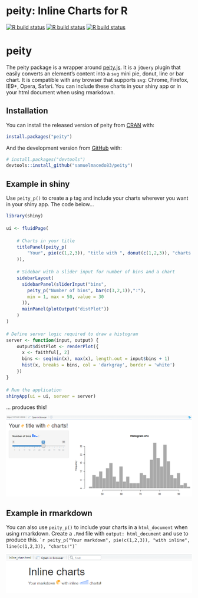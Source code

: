 peity: Inline Charts for R
================

[![R build
status](https://github.com/samuelmacedo83/peity//workflows/R-ubuntu/badge.svg)](https://github.com/samuelmacedo83/peity/actions)
[![R build
status](https://github.com/samuelmacedo83/peity/workflows/R-macOS/badge.svg)](https://github.com/samuelmacedo83/peity/actions)
[![R build
status](https://github.com/samuelmacedo83/peity/workflows/R-windows/badge.svg)](https://github.com/samuelmacedo83/peity/actions)

# peity

The peity package is a wrapper around
[peity.js](https://benpickles.github.io/peity/). It is a `jQuery` plugin
that easily converts an element’s content into a `svg` mini pie, donut,
line or bar chart. It is compatible with any browser that supports
`svg`: Chrome, Firefox, IE9+, Opera, Safari. You can include these
charts in your shiny app or in your html document when using rmarkdown.

## Installation

You can install the released version of peity from
[CRAN](https://CRAN.R-project.org) with:

``` r
install.packages("peity")
```

And the development version from [GitHub](https://github.com/) with:

``` r
# install.packages("devtools")
devtools::install_github("samuelmacedo83/peity")
```

## Example in shiny

Use `peity_p()` to create a `p` tag and include your charts wherever you
want in your shiny app. The code below…

``` r
library(shiny)

ui <- fluidPage(

    # Charts in your title
    titlePanel(peity_p(
        "Your", pie(c(1,2,3)), "title with ", donut(c(1,2,3)), "charts!"
    )),

    # Sidebar with a slider input for number of bins and a chart
    sidebarLayout(
      sidebarPanel(sliderInput("bins",
        peity_p("Number of bins", bar(c(3,2,1)),":"),
        min = 1, max = 50, value = 30
      )),
      mainPanel(plotOutput("distPlot"))
    )
)

# Define server logic required to draw a histogram
server <- function(input, output) {
    output$distPlot <- renderPlot({
      x <- faithful[, 2]
      bins <- seq(min(x), max(x), length.out = input$bins + 1)
      hist(x, breaks = bins, col = 'darkgray', border = 'white')
    })
}

# Run the application
shinyApp(ui = ui, server = server)
```

… produces this\!

<img src="tools/readme/shiny.png" class="screenshot"/>

## Example in rmarkdown

You can also use `peity_p()` to include your charts in a `html_document`
when using rmarkdown. Create a `.Rmd` file with `output: html_document`
and use to produce this. `` `r peity_p("Your markdown", pie(c(1,2,3)),
"with inline", line(c(1,2,3)), "charts!")` ``

<img src="tools/readme/rmarkdown.png" class="screenshot"/>
